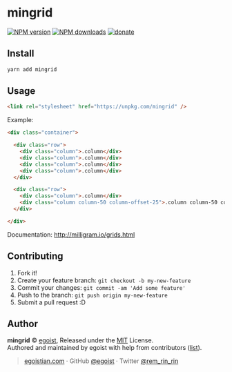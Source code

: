 # mingrid

[![NPM version](https://img.shields.io/npm/v/mingrid.svg?style=flat)](https://npmjs.com/package/mingrid) [![NPM downloads](https://img.shields.io/npm/dm/mingrid.svg?style=flat)](https://npmjs.com/package/mingrid) [![donate](https://img.shields.io/badge/$-donate-ff69b4.svg?maxAge=2592000&style=flat)](https://github.com/egoist/donate)

## Install

```bash
yarn add mingrid
```

## Usage

```html
<link rel="stylesheet" href="https://unpkg.com/mingrid" />
```

Example:

```html
<div class="container">

  <div class="row">
    <div class="column">.column</div>
    <div class="column">.column</div>
    <div class="column">.column</div>
    <div class="column">.column</div>
  </div>

  <div class="row">
    <div class="column">.column</div>
    <div class="column column-50 column-offset-25">.column column-50 column-offset-25</div>
  </div>

</div>
```

Documentation: http://milligram.io/grids.html

## Contributing

1. Fork it!
2. Create your feature branch: `git checkout -b my-new-feature`
3. Commit your changes: `git commit -am 'Add some feature'`
4. Push to the branch: `git push origin my-new-feature`
5. Submit a pull request :D


## Author

**mingrid** © [egoist](https://github.com/egoist), Released under the [MIT](./LICENSE) License.<br>
Authored and maintained by egoist with help from contributors ([list](https://github.com/egoist/mingrid/contributors)).

> [egoistian.com](https://egoistian.com) · GitHub [@egoist](https://github.com/egoist) · Twitter [@rem_rin_rin](https://twitter.com/rem_rin_rin)
